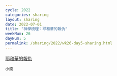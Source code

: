 ```yaml
---
cycle: 2022
categories: sharing
layout: sharing
date: 2022-07-01
title: "神學梳理：耶和華的報仇"
weekNum: 26
dayNum: 5
permalink: /sharing/2022/wk26-day5-sharing.html
---
```


[耶和華的報仇](https://eccseattle.github.io/media/sharing/2022/wk026/2022-07-01-bin.m4a)

`小錢`
